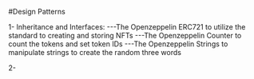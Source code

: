 #Design Patterns

1- Inheritance and Interfaces:
---The Openzeppelin ERC721 to utilize the standard to creating and storing NFTs
---The Openzeppelin Counter to count the tokens and set token IDs
---The Openzeppelin Strings to manipulate strings to create the random three words


2- 
